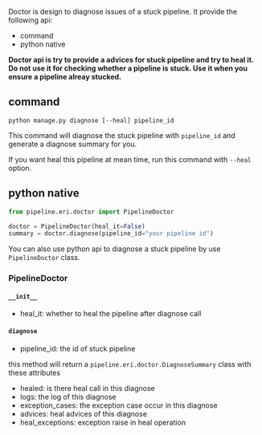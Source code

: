 
Doctor is design to diagnose issues of a stuck pipeline. It provide the following api:

- command
- python native

**Doctor api is try to provide a advices for stuck pipeline and try to heal it. Do not use it for checking whether a pipeline is stuck. Use it when you ensure a pipeline alreay stucked.**

## command

```
python manage.py diagnose [--heal] pipeline_id
```

This command will diagnose the stuck pipeline with `pipeline_id` and generate a diagnose summary for you.

If you want heal this pipeline at mean time, run this command with `--heal` option.

## python native

```python
from pipeline.eri.doctor import PipelineDoctor

doctor = PipelineDoctor(heal_it=False)
summary = doctor.diagnose(pipeline_id="your pipeline id")
```

You can also use python api to diagnose a stuck pipeline by use `PipelineDoctor` class.

### PipelineDoctor

#### `__init__`

- heal_it: whether to heal the pipeline after diagnose call

#### `diagnose`

- pipeline_id: the id of stuck pipeline

this method will return a `pipeline.eri.doctor.DiagnoseSummary` class with these attributes

- healed: is there heal call in this diagnose
- logs: the log of this diagnose
- exception_cases: the exception case occur in this diagnose
- advices: heal advices of this diagnose
- heal_exceptions: exception raise in heal operation
